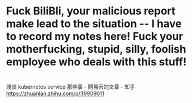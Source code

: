 
# Fuck BiliBli, your malicious report make lead to the situation -- I have to record my notes here! Fuck your motherfucking, stupid, silly, foolish employee who deals with this stuff!

# 

浅谈 kubernetes service 那些事 - 网易云的文章 - 知乎
https://zhuanlan.zhihu.com/p/39909011
